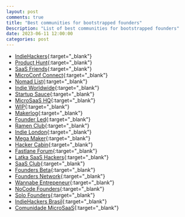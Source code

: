 ```yaml
---
layout: post
comments: true
title: "Best communities for bootstrapped founders"
Description: "List of best communities for bootstrapped founders"
date: 2023-06-11 12:00:00
categories: post
---
```


- [IndieHackers](https://indiehackers.com/){:target="\_blank"}
- [Product Hunt](https://www.producthunt.com/){:target="\_blank"}
- [SaaS Friends](https://www.saasfriends.com){:target="\_blank"}
- [MicroConf Connect](https://microconf.com/connect){:target="\_blank"}
- [Nomad List](https://nomadlist.com/){:target="\_blank"}
- [Indie Worldwide](https://indieworldwide.com/){:target="\_blank"}
- [Startup Sauce](https://www.startupsauce.com/){:target="\_blank"}
- [MicroSaaS HQ](https://microsaashq.com/){:target="\_blank"}
- [WIP](https://wip.co/){:target="\_blank"}
- [Makerlog](https://getmakerlog.com/){:target="\_blank"}
- [Founder Led](https://founderpath.com/founderled){:target="\_blank"}
- [Ramen Club](https://www.ramenclub.so/){:target="\_blank"}
- [Indie London](https://www.indielondon.co/){:target="\_blank"}
- [Mega Maker](https://megamaker.meeps.app/){:target="\_blank"}
- [Hacker Cabin](https://hackercabin.com/){:target="\_blank"}
- [Fastlane Forum](https://www.thefastlaneforum.com/community/){:target="\_blank"}
- [Latka SaaS Hackers](https://latkasaashackers.com/){:target="\_blank"}
- [SaaS Club](https://saasclub.io/){:target="\_blank"}
- [Founders Beta](https://www.foundersbeta.com/){:target="\_blank"}
- [Founders Network](https://foundersnetwork.com/){:target="\_blank"}
- [Wannabe Entrepeneur](https://wannabe-entrepreneur.com/community/){:target="\_blank"}
- [NoCode Founders](https://nocodefounders.com/){:target="\_blank"}
- [Solo Founders](https://t.me/solofounders){:target="\_blank"}
- [IndieHackers Brasil](https://t.me/joinchat/BK3yHk468gSq1OuvJTRh9w){:target="\_blank"}
- [Comunidade MicroSaaS](https://comunidade.microsaas.com.br/){:target="\_blank"}
